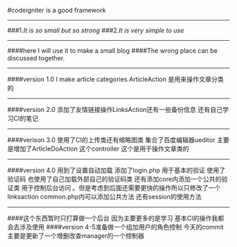 #codeigniter is a good framework
***
###1.*It is so small but so strong*
###2.*It is very simple to use*
***
####here I will use it to make a small blog
####The wrong place can be discussed together.
***
####version 1.0 I make article categories ArticleAction 是用来操作文章分类的
***
####version 2.0 添加了友情链接操作LinksAction还有一些备份信息  还有自己学习CI的笔记
***
####verison 3.0 使用了CI的上传类还有缩略图类 集合了百度编辑器ueditor 主要是增加了ArticleDoAction 这个controller 这个是用于操作文章类的
***
####version 4.0 用到了设置自动加载 添加了login.php 用于基本的验证  使用了验证码 也使用了自己加载外部自己的验证码类   还有添加core内添加一个公共的验证类  用于控制后台访问 。但是考虑到后面还需要更快的操作所以只修改了一个linksaction  common.php内可以添加公共方法   还有session的使用方法
***
####这个东西暂时只打算做一个后台  因为主要更多的是学习  基本CI的操作我都会去涉及使用
####version 4-5准备做一个组加用户的角色控制  今天的commit 主要是更新了一个增删改查manager的一个控制器

